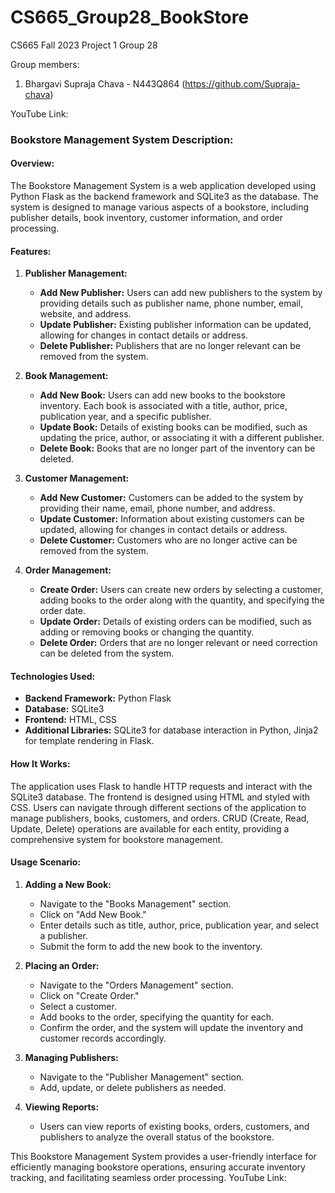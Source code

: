# CS665_Group28_BookStore
CS665 Fall 2023 Project 1 Group 28

Group members:

1) Bhargavi Supraja Chava - N443Q864 (https://github.com/Supraja-chava)

YouTube Link:

### Bookstore Management System Description:

#### Overview:

The Bookstore Management System is a web application developed using Python Flask as the backend framework and SQLite3 as the database. The system is designed to manage various aspects of a bookstore, including publisher details, book inventory, customer information, and order processing.

#### Features:

1. **Publisher Management:**
   - **Add New Publisher:** Users can add new publishers to the system by providing details such as publisher name, phone number, email, website, and address.
   - **Update Publisher:** Existing publisher information can be updated, allowing for changes in contact details or address.
   - **Delete Publisher:** Publishers that are no longer relevant can be removed from the system.

2. **Book Management:**
   - **Add New Book:** Users can add new books to the bookstore inventory. Each book is associated with a title, author, price, publication year, and a specific publisher.
   - **Update Book:** Details of existing books can be modified, such as updating the price, author, or associating it with a different publisher.
   - **Delete Book:** Books that are no longer part of the inventory can be deleted.

3. **Customer Management:**
   - **Add New Customer:** Customers can be added to the system by providing their name, email, phone number, and address.
   - **Update Customer:** Information about existing customers can be updated, allowing for changes in contact details or address.
   - **Delete Customer:** Customers who are no longer active can be removed from the system.

4. **Order Management:**
   - **Create Order:** Users can create new orders by selecting a customer, adding books to the order along with the quantity, and specifying the order date.
   - **Update Order:** Details of existing orders can be modified, such as adding or removing books or changing the quantity.
   - **Delete Order:** Orders that are no longer relevant or need correction can be deleted from the system.

#### Technologies Used:

- **Backend Framework:** Python Flask
- **Database:** SQLite3
- **Frontend:** HTML, CSS
- **Additional Libraries:** SQLite3 for database interaction in Python, Jinja2 for template rendering in Flask.

#### How It Works:

The application uses Flask to handle HTTP requests and interact with the SQLite3 database. The frontend is designed using HTML and styled with CSS. Users can navigate through different sections of the application to manage publishers, books, customers, and orders. CRUD (Create, Read, Update, Delete) operations are available for each entity, providing a comprehensive system for bookstore management.

#### Usage Scenario:

1. **Adding a New Book:**
   - Navigate to the "Books Management" section.
   - Click on "Add New Book."
   - Enter details such as title, author, price, publication year, and select a publisher.
   - Submit the form to add the new book to the inventory.

2. **Placing an Order:**
   - Navigate to the "Orders Management" section.
   - Click on "Create Order."
   - Select a customer.
   - Add books to the order, specifying the quantity for each.
   - Confirm the order, and the system will update the inventory and customer records accordingly.

3. **Managing Publishers:**
   - Navigate to the "Publisher Management" section.
   - Add, update, or delete publishers as needed.

4. **Viewing Reports:**
   - Users can view reports of existing books, orders, customers, and publishers to analyze the overall status of the bookstore.

This Bookstore Management System provides a user-friendly interface for efficiently managing bookstore operations, ensuring accurate inventory tracking, and facilitating seamless order processing.
YouTube Link:
